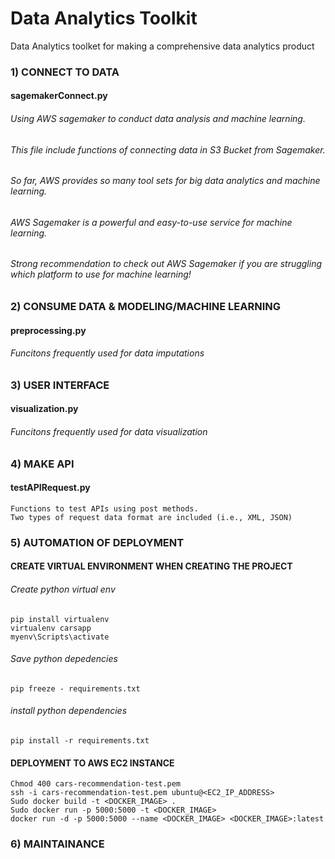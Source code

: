 # Data Analytics Toolkit
Data Analytics toolket for making a comprehensive data analytics product

### 1) CONNECT TO DATA
#### sagemakerConnect.py
###### Using AWS sagemaker to conduct data analysis and machine learning.<br /> 
###### This file include functions of connecting data in S3 Bucket from Sagemaker. <br /> 
###### So far, AWS provides so many tool sets for big data analytics and machine learning.  <br /> 
###### AWS Sagemaker is a powerful and easy-to-use service for machine learning.  <br /> 
###### Strong recommendation to check out AWS Sagemaker if you are struggling which platform to use for machine learning! <br /> 

### 2) CONSUME DATA & MODELING/MACHINE LEARNING
#### preprocessing.py
###### Funcitons frequently used for data imputations


### 3) USER INTERFACE
#### visualization.py
###### Funcitons frequently used for data visualization


### 4) MAKE API
#### testAPIRequest.py
`Functions to test APIs using post methods. `<br /> 
`Two types of request data format are included (i.e., XML, JSON)`


### 5) AUTOMATION OF DEPLOYMENT
#### CREATE VIRTUAL ENVIRONMENT WHEN CREATING THE PROJECT
###### Create python virtual env
`pip install virtualenv`<br /> 
`virtualenv carsapp`<br /> 
`myenv\Scripts\activate`<br /> 

###### Save python depedencies
`pip freeze - requirements.txt`

###### install python dependencies
`pip install -r requirements.txt`

#### DEPLOYMENT TO AWS EC2 INSTANCE
`Chmod 400 cars-recommendation-test.pem `<br /> 
`ssh -i cars-recommendation-test.pem ubuntu@<EC2_IP_ADDRESS> `<br /> 
`Sudo docker build -t <DOCKER_IMAGE> .`<br /> 
`Sudo docker run -p 5000:5000 -t <DOCKER_IMAGE>`<br /> 
`docker run -d -p 5000:5000 --name <DOCKER_IMAGE> <DOCKER_IMAGE>:latest`<br /> 


### 6) MAINTAINANCE 

